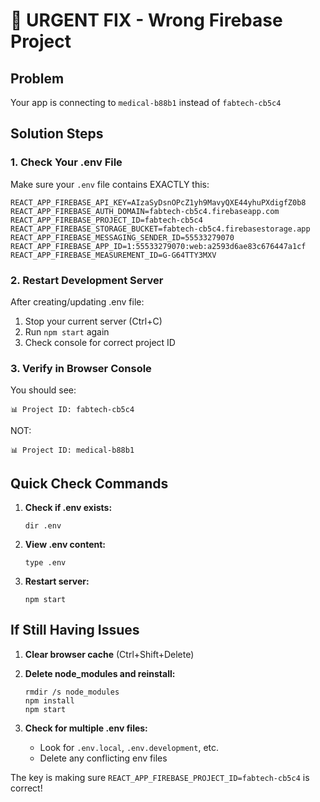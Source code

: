 # 🚨 URGENT FIX - Wrong Firebase Project

## Problem
Your app is connecting to `medical-b88b1` instead of `fabtech-cb5c4`

## Solution Steps

### 1. Check Your .env File
Make sure your `.env` file contains EXACTLY this:

```
REACT_APP_FIREBASE_API_KEY=AIzaSyDsnOPcZ1yh9MavyQXE44yhuPXdigfZ0b8
REACT_APP_FIREBASE_AUTH_DOMAIN=fabtech-cb5c4.firebaseapp.com
REACT_APP_FIREBASE_PROJECT_ID=fabtech-cb5c4
REACT_APP_FIREBASE_STORAGE_BUCKET=fabtech-cb5c4.firebasestorage.app
REACT_APP_FIREBASE_MESSAGING_SENDER_ID=55533279070
REACT_APP_FIREBASE_APP_ID=1:55533279070:web:a2593d6ae83c676447a1cf
REACT_APP_FIREBASE_MEASUREMENT_ID=G-G64TTY3MXV
```

### 2. Restart Development Server
After creating/updating .env file:
1. Stop your current server (Ctrl+C)
2. Run `npm start` again
3. Check console for correct project ID

### 3. Verify in Browser Console
You should see:
```
📊 Project ID: fabtech-cb5c4
```

NOT:
```
📊 Project ID: medical-b88b1
```

## Quick Check Commands

1. **Check if .env exists:**
   ```
   dir .env
   ```

2. **View .env content:**
   ```
   type .env
   ```

3. **Restart server:**
   ```
   npm start
   ```

## If Still Having Issues

1. **Clear browser cache** (Ctrl+Shift+Delete)
2. **Delete node_modules and reinstall:**
   ```
   rmdir /s node_modules
   npm install
   npm start
   ```

3. **Check for multiple .env files:**
   - Look for `.env.local`, `.env.development`, etc.
   - Delete any conflicting env files

The key is making sure `REACT_APP_FIREBASE_PROJECT_ID=fabtech-cb5c4` is correct!

